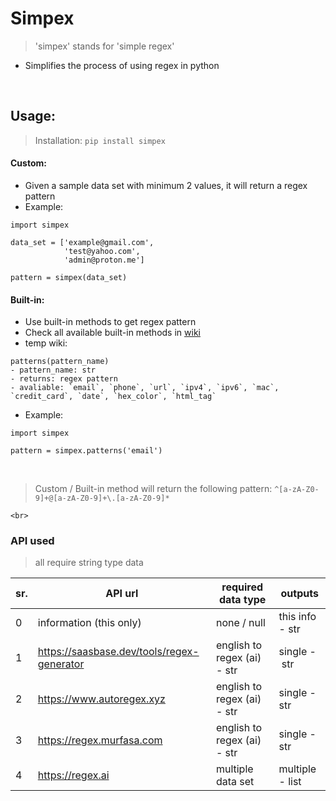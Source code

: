 # Simpex

> 'simpex' stands for 'simple regex'

- Simplifies the process of using regex in python

<br>

## Usage:

> Installation: `pip install simpex`

#### Custom:

- Given a sample data set with minimum 2 values, it will return a regex pattern
- Example:

```
import simpex

data_set = ['example@gmail.com',
            'test@yahoo.com',
            'admin@proton.me']

pattern = simpex(data_set)
```

#### Built-in:

- Use built-in methods to get regex pattern
- Check all available built-in methods in [wiki]()
- temp wiki:

```
patterns(pattern_name)
- pattern_name: str
- returns: regex pattern
- avaliable: `email`, `phone`, `url`, `ipv4`, `ipv6`, `mac`, `credit_card`, `date`, `hex_color`, `html_tag`
```

- Example:

```
import simpex

pattern = simpex.patterns('email')
```

<br>

> Custom / Built-in method will return the following pattern: `^[a-zA-Z0-9]+@[a-zA-Z0-9]+\.[a-zA-Z0-9]*`

```
<br>
```

### API used

> all require string type data

| sr. | API url                                    | required data type          | outputs         |
| --- | ------------------------------------------ | --------------------------- | --------------- |
| 0   | information (this only)                    | none / null                 | this info - str |
| 1   | https://saasbase.dev/tools/regex-generator | english to regex (ai) - str | single - str   |
| 2   | https://www.autoregex.xyz                  | english to regex (ai) - str | single - str    |
| 3   | https://regex.murfasa.com                  | english to regex (ai) - str | single - str    |
| 4   | https://regex.ai                           | multiple data set           | multiple - list |
